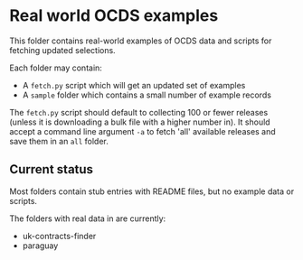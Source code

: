 Real world OCDS examples
========================

This folder contains real-world examples of OCDS data and scripts for fetching updated selections.

Each folder may contain:

* A ```fetch.py``` script which will get an updated set of examples
* A ```sample``` folder which contains a small number of example records

The ```fetch.py``` script should default to collecting 100 or fewer releases (unless it is downloading a bulk file with a higher number in). It should accept a command line argument ```-a``` to fetch 'all' available releases and save them in an ```all``` folder. 

## Current status

Most folders contain stub entries with README files, but no example data or scripts.

The folders with real data in are currently:

* uk-contracts-finder
* paraguay